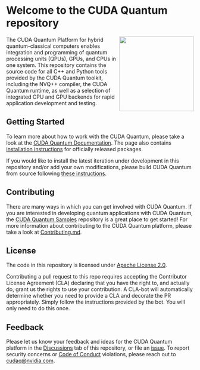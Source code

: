 # Welcome to the CUDA Quantum repository

<img align="right" width="200"
src="https://developer.nvidia.com/sites/default/files/akamai/nvidia-cuquantum-icon.svg"
/>

The CUDA Quantum Platform for hybrid quantum-classical computers enables
integration and programming of quantum processing units (QPUs), GPUs, and CPUs
in one system. This repository contains the source code for all C++ and Python
tools provided by the CUDA Quantum toolkit, including the NVQ++ compiler, the
CUDA Quantum runtime, as well as a selection of integrated CPU and GPU backends
for rapid application development and testing.

## Getting Started

To learn more about how to work with the CUDA Quantum, please take a look at the
[CUDA Quantum Documentation][cudaq_docs]. The page also contains [installation
instructions][official_install] for officially released packages.

If you would like to install the latest iteration under development in this
repository and/or add your own modifications, please build CUDA Quantum from
source following [these instructions](./Building.md).

[cudaq_docs]: https://developer.nvidia.com/cudaq
[official_install]: todo

## Contributing

There are many ways in which you can get involved with CUDA Quantum. If you are
interested in developing quantum applications with CUDA Quantum, the [CUDA
Quantum Samples][cudaq_samples] repository is a great place to get started! For
more information about contributing to the CUDA Quantum platform, please take a
look at [Contributing.md](./Contributing.md).

[cudaq_samples]: todo

## License

The code in this repository is licensed under [Apache License 2.0](./LICENSE).

Contributing a pull request to this repo requires accepting the Contributor
License Agreement (CLA) declaring that you have the right to, and actually do,
grant us the rights to use your contribution. A CLA-bot will automatically
determine whether you need to provide a CLA and decorate the PR appropriately.
Simply follow the instructions provided by the bot. You will only need to do
this once.

## Feedback

Please let us know your feedback and ideas for the CUDA Quantum platform in the
[Discussions](https://github.com/NVIDIA/cudaq/discussions) tab of this
repository, or file an [issue](https://github.com/NVIDIA/cudaq/issues). To
report security concerns or [Code of Conduct](./Code_of_Conduct.md) violations,
please reach out to [cudaq@nvidia.com](mailto:cudaq@nvidia.com).
